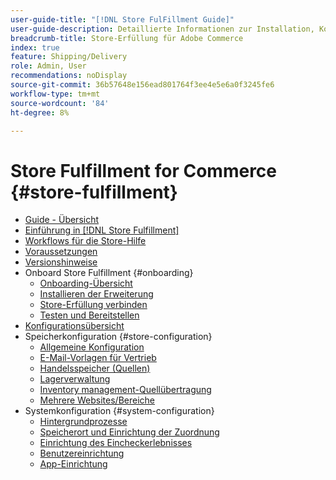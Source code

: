 ```yaml
---
user-guide-title: "[!DNL Store FulFillment Guide]"
user-guide-description: Detaillierte Informationen zur Installation, Konfiguration und Verwendung der Store-Ausführung für Adobe Commerce Stores.
breadcrumb-title: Store-Erfüllung für Adobe Commerce
index: true
feature: Shipping/Delivery
role: Admin, User
recommendations: noDisplay
source-git-commit: 36b57648e156ead801764f3ee4e5e6a0f3245fe6
workflow-type: tm+mt
source-wordcount: '84'
ht-degree: 8%

---
```



# Store Fulfillment for Commerce {#store-fulfillment}

- [Guide - Übersicht](guide-overview.md)
- [Einführung in [!DNL Store Fulfillment]](introduction.md)
- [Workflows für die Store-Hilfe](store-assist-modules.md)
- [Voraussetzungen](solution-requirements.md)
- [Versionshinweise](release-notes.md)
- Onboard Store Fulfillment {#onboarding}
   - [Onboarding-Übersicht](onboard.md)
   - [Installieren der Erweiterung](install.md)
   - [Store-Erfüllung verbinden](connect-set-up-service.md)
   - [Testen und Bereitstellen](test-and-deploy.md)
- [Konfigurationsübersicht](service-config-settings-overview.md)
- Speicherkonfiguration {#store-configuration}
   - [Allgemeine Konfiguration](enable-general.md)
   - [E-Mail-Vorlagen für Vertrieb](sales-emails.md)
   - [Handelsspeicher (Quellen)](merchant-store-configuration.md)
   - [Lagerverwaltung](product-stock.md)
   - [Inventory management-Quellübertragung](inventory-stock-transfer.md)
   - [Mehrere Websites/Bereiche](multi-site-and-scope-config.md)
- Systemkonfiguration {#system-configuration}
   - [Hintergrundprozesse](background-processes.md)
   - [Speicherort und Einrichtung der Zuordnung](store-location-map-provider-setup.md)
   - [Einrichtung des Eincheckerlebnisses](check-in-experience-setup.md)
   - [Benutzereinrichtung](user-setup.md)
   - [App-Einrichtung](app-setup.md)

